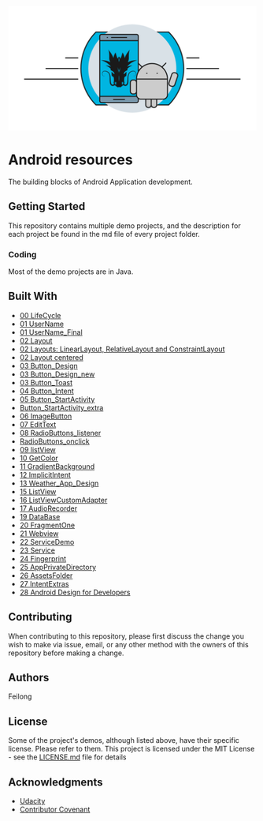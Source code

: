 ![Dragona](dragona-android.gif)

# Android resources

The building blocks of Android Application development.



## Getting Started

This repository contains multiple demo projects, and the description for each project be found in the md file of every project folder.


### Coding

Most of the demo projects are in Java.


## Built With

- [00 LifeCycle](00_LifeCycle/readme.md)
- [01 UserName](01_UserName/readme.md)
- [01 UserName_Final](01_UserName_Final/readme.md)
- [02 Layout](02_Layout/readme.md)
- [02 Layouts: LinearLayout, RelativeLayout and ConstraintLayout](02_Layout_Final/readme.md)
- [02 Layout centered](02_LayoutCentered/readme.md)
- [03 Button_Design](03_Button_Design/readme.md)
- [03 Button_Design_new](https://github.com/dragona/android-intro/tree/master/03_Button_Design_new)
- [03 Button_Toast](03_Button_Toast/readme.md)
- [04 Button_Intent](04_Button_Intent/readme.md)
- [05 Button_StartActivity](05_Button_StartActivity/readme.md)
- [   Button_StartActivity_extra](05_Button_StartActivity_extra/readme.md)
- [06 ImageButton](06_ImageButton/readme.md)
- [07 EditText](07_EditText/readme.md)
- [08 RadioButtons_listener](08_RadioButtons_listener/readme.md)
- [   RadioButtons_onclick](08_RadioButtons_onclick/readme.md)
- [09 listView](09_listView/readme.md)
- [10 GetColor](10_GetColor/readme.md)
- [11 GradientBackground](11_GradientBackground/readme.md)
- [12 ImplicitIntent](12_ImplicitIntent/readme.md)
- [13 Weather_App_Design](13_Weather_App_Design/readme.md)
- [15 ListView](15_ListView/readme.md)
- [16 ListViewCustomAdapter](16_ListViewCustomAdapter/readme.md)
- [17 AudioRecorder](17_AudioRecorder/readme.md)
- [19 DataBase](19_DataBase/readme.md)
- [20 FragmentOne](20_FragmentOne/readme.md)
- [21 Webview](21_Webview/readme.md)
- [22 ServiceDemo](22_ServiceDemo/readme.md)
- [23 Service](23_Service/readme.md)
- [24 Fingerprint](24_Fingerprint/readme.md)
- [25 AppPrivateDirectory](25_AppPrivateDirectory/readme.md)
- [26 AssetsFolder](26_AssetsFolder/readme.md)
- [27 IntentExtras](27_IntentExtras/readme.md)
- [28 Android Design for Developers](https://github.com/dragona/ud862-samples)

## Contributing

When contributing to this repository, please first discuss the change you wish to make via issue, email, or any other method with the owners of this repository before making a change.

## Authors

Feilong

## License

Some of the project's demos, although listed above, have their specific license. Please refer to them.
This project is licensed under the MIT License - see the [LICENSE.md](LICENSE.md) file for details

## Acknowledgments

* [Udacity](udacity)
* [Contributor Covenant](http://contributor-covenant.org)


